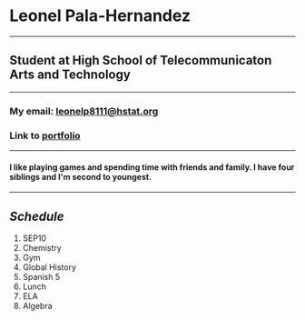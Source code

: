 # **Leonel Pala-Hernandez**
---
## Student at High School of Telecommunicaton Arts and Technology
---
### My email: [leonelp8111@hstat.org]()
### Link to [portfolio](https://leonelp8111.github.io/)
---
#### I like playing games and spending time with friends and family. I have four siblings and I'm second to youngest.
---
## *Schedule*
1. SEP10
2. Chemistry
3. Gym
4. Global History
5. Spanish 5
6. Lunch
7. ELA
8. Algebra